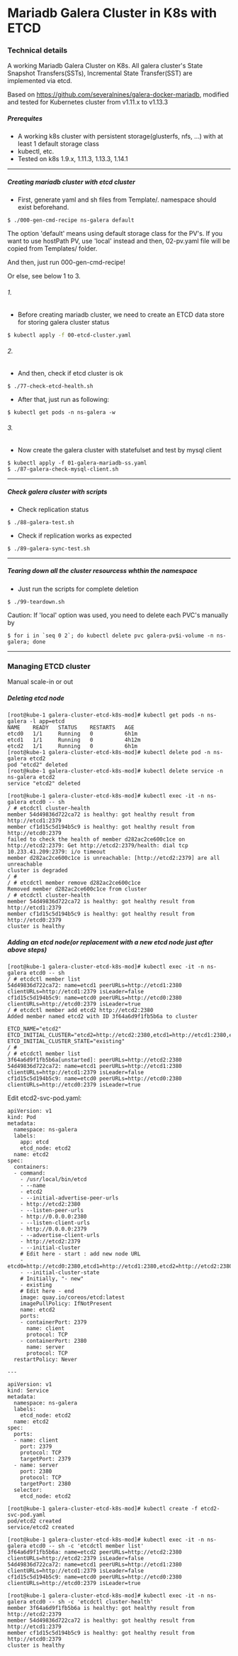# Mariadb Galera Cluster in K8s with ETCD

### Technical details

A working Mariadb Galera Cluster on K8s. All galera cluster's State Snapshot Transfers(SSTs), Incremental State Transfer(SST) are implemented via etcd.

Based on https://github.com/severalnines/galera-docker-mariadb, modified and tested for Kubernetes cluster from v1.11.x to v1.13.3 

##### Prerequites
- A working k8s cluster with persistent storage(glusterfs, nfs, ...) with at least 1 default storage class
- kubectl, etc.
- Tested on k8s 1.9.x, 1.11.3, 1.13.3, 1.14.1

----------

##### Creating mariadb cluster with etcd cluster
- First, generate yaml and sh files from Template/. namespace should exist beforehand.
```
$ ./000-gen-cmd-recipe ns-galera default
```

The option 'default' means using default storage class for the PV's. If you want to use hostPath PV, use 'local' instead and then, 02-pv.yaml file will be copied from Templates/ folder.

And then, just run 000-gen-cmd-recipe!

Or else, see below 1 to 3.

###### 1.

- Before creating mariadb cluster, we need to create an ETCD data store
  for storing galera cluster status
```bash
$ kubectl apply -f 00-etcd-cluster.yaml
```

###### 2.

- And then, check if etcd cluster is ok
```
$ ./77-check-etcd-health.sh
```

- After that, just run as following:
```
$ kubectl get pods -n ns-galera -w
```

###### 3.

- Now create the galera cluster with statefulset and test by mysql client
```
$ kubectl apply -f 01-galera-mariadb-ss.yaml
$ ./87-galera-check-mysql-client.sh
```

----------

##### Check galera cluster with scripts

- Check replication status
```
$ ./88-galera-test.sh
```

- Check if replication works as expected 
```
$ ./89-galera-sync-test.sh
```

----------

##### Tearing down all the cluster resourcess whthin the namespace

- Just run the scripts for complete deletion
```
$ ./99-teardown.sh
```

Caution: If 'local' option was used, you need to delete each PVC's manually by
```
$ for i in `seq 0 2`; do kubectl delete pvc galera-pv$i-volume -n ns-galera; done
```
----------

### Managing ETCD cluster

Manual scale-in or out

##### Deleting etcd node

```
[root@kube-1 galera-cluster-etcd-k8s-mod]# kubectl get pods -n ns-galera -l app=etcd
NAME    READY   STATUS    RESTARTS   AGE
etcd0   1/1     Running   0          6h1m
etcd1   1/1     Running   0          4h12m
etcd2   1/1     Running   0          6h1m
[root@kube-1 galera-cluster-etcd-k8s-mod]# kubectl delete pod -n ns-galera etcd2
pod "etcd2" deleted
[root@kube-1 galera-cluster-etcd-k8s-mod]# kubectl delete service -n ns-galera etcd2
service "etcd2" deleted
```

```
[root@kube-1 galera-cluster-etcd-k8s-mod]# kubectl exec -it -n ns-galera etcd0 -- sh
/ # etcdctl cluster-health
member 54d49836d722ca72 is healthy: got healthy result from http://etcd1:2379
member cf1d15c5d194b5c9 is healthy: got healthy result from http://etcd0:2379
failed to check the health of member d282ac2ce600c1ce on http://etcd2:2379: Get http://etcd2:2379/health: dial tcp 10.233.41.209:2379: i/o timeout
member d282ac2ce600c1ce is unreachable: [http://etcd2:2379] are all unreachable
cluster is degraded
/ # 
/ # etcdctl member remove d282ac2ce600c1ce
Removed member d282ac2ce600c1ce from cluster
/ # etcdctl cluster-health
member 54d49836d722ca72 is healthy: got healthy result from http://etcd1:2379
member cf1d15c5d194b5c9 is healthy: got healthy result from http://etcd0:2379
cluster is healthy
```

##### Adding an etcd node(or replacement with a new etcd node just after above steps)

```
[root@kube-1 galera-cluster-etcd-k8s-mod]# kubectl exec -it -n ns-galera etcd0 -- sh
/ # etcdctl member list
54d49836d722ca72: name=etcd1 peerURLs=http://etcd1:2380 clientURLs=http://etcd1:2379 isLeader=false
cf1d15c5d194b5c9: name=etcd0 peerURLs=http://etcd0:2380 clientURLs=http://etcd0:2379 isLeader=true
/ # etcdctl member add etcd2 http://etcd2:2380
Added member named etcd2 with ID 3f64a6d9f1fb5b6a to cluster

ETCD_NAME="etcd2"
ETCD_INITIAL_CLUSTER="etcd2=http://etcd2:2380,etcd1=http://etcd1:2380,etcd0=http://etcd0:2380"
ETCD_INITIAL_CLUSTER_STATE="existing"
/ # 
/ # etcdctl member list
3f64a6d9f1fb5b6a[unstarted]: peerURLs=http://etcd2:2380
54d49836d722ca72: name=etcd1 peerURLs=http://etcd1:2380 clientURLs=http://etcd1:2379 isLeader=false
cf1d15c5d194b5c9: name=etcd0 peerURLs=http://etcd0:2380 clientURLs=http://etcd0:2379 isLeader=true
```

Edit etcd2-svc-pod.yaml:

```
apiVersion: v1
kind: Pod
metadata:
  namespace: ns-galera
  labels:
    app: etcd
    etcd_node: etcd2
  name: etcd2
spec:
  containers:
  - command:
    - /usr/local/bin/etcd
    - --name
    - etcd2
    - --initial-advertise-peer-urls
    - http://etcd2:2380
    - --listen-peer-urls
    - http://0.0.0.0:2380
    - --listen-client-urls
    - http://0.0.0.0:2379
    - --advertise-client-urls
    - http://etcd2:2379
    - --initial-cluster
    # Edit here - start : add new node URL
    - etcd0=http://etcd0:2380,etcd1=http://etcd1:2380,etcd2=http://etcd2:2380
    - --initial-cluster-state
    # Initially, "- new"
    - existing
    # Edit here - end
    image: quay.io/coreos/etcd:latest
    imagePullPolicy: IfNotPresent
    name: etcd2
    ports:
    - containerPort: 2379
      name: client
      protocol: TCP
    - containerPort: 2380
      name: server
      protocol: TCP
  restartPolicy: Never

---

apiVersion: v1
kind: Service
metadata:
  namespace: ns-galera
  labels:
    etcd_node: etcd2
  name: etcd2
spec:
  ports:
  - name: client
    port: 2379
    protocol: TCP
    targetPort: 2379
  - name: server
    port: 2380
    protocol: TCP
    targetPort: 2380
  selector:
    etcd_node: etcd2
```

```
[root@kube-1 galera-cluster-etcd-k8s-mod]# kubectl create -f etcd2-svc-pod.yaml 
pod/etcd2 created
service/etcd2 created
```

```
[root@kube-1 galera-cluster-etcd-k8s-mod]# kubectl exec -it -n ns-galera etcd0 -- sh -c 'etcdctl member list'
3f64a6d9f1fb5b6a: name=etcd2 peerURLs=http://etcd2:2380 clientURLs=http://etcd2:2379 isLeader=false
54d49836d722ca72: name=etcd1 peerURLs=http://etcd1:2380 clientURLs=http://etcd1:2379 isLeader=false
cf1d15c5d194b5c9: name=etcd0 peerURLs=http://etcd0:2380 clientURLs=http://etcd0:2379 isLeader=true

[root@kube-1 galera-cluster-etcd-k8s-mod]# kubectl exec -it -n ns-galera etcd0 -- sh -c 'etcdctl cluster-health'
member 3f64a6d9f1fb5b6a is healthy: got healthy result from http://etcd2:2379
member 54d49836d722ca72 is healthy: got healthy result from http://etcd1:2379
member cf1d15c5d194b5c9 is healthy: got healthy result from http://etcd0:2379
cluster is healthy
```
